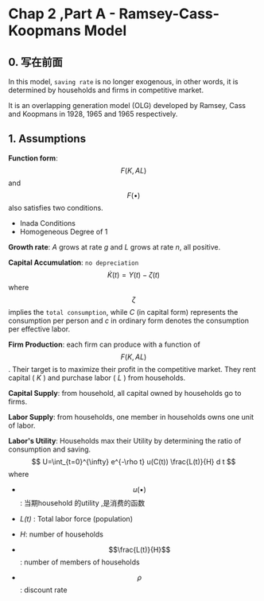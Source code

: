 # Chap 2 ,Part A - Ramsey-Cass-Koopmans Model 



## 0. 写在前面

In this model, `saving rate` is no longer exogenous, in other words, it is determined by households and firms in competitive market.



It is an overlapping generation model (OLG) developed by Ramsey, Cass and Koopmans in 1928, 1965 and 1965 respectively.



## 1. Assumptions

**Function form**: $$F(K,AL)$$ and $$F(\bullet)$$ also satisfies two conditions.

- Inada Conditions
- Homogeneous Degree of 1



**Growth rate**: *A* grows at rate *g* and *L* grows at rate *n*, all positive.



**Capital Accumulation**: `no depreciation`
$$
\dot{K}(t)=Y(t)-\zeta(t)
$$
where $$\zeta$$ implies the `total consumption`, while *C* (in capital form) represents the consumption per person and *c* in ordinary form denotes the consumption per effective labor.



**Firm Production**: each firm can produce with a function of $$F(K,AL)$$. Their target is to maximize their profit in the competitive market. They rent capital ( *K* ) and purchase labor ( *L* ) from households.



**Capital Supply**: from household, all capital owned by households go to firms.



**Labor Supply**: from households, one member in households owns one unit of labor. 



**Labor's Utility**: Households max their Utility by determining the ratio of consumption and saving.
$$
U=\int_{t=0}^{\infty} e^{-\rho t} u(C(t)) \frac{L(t)}{H} d t
$$
where 

- $$u(\bullet)$$: 当期household 的utility ,是消费的函数

- *L(t)* : Total labor force (population)
- *H*: number of households
- $$\frac{L(t)}{H}$$: number of members of households
- $$\rho$$ : discount rate







